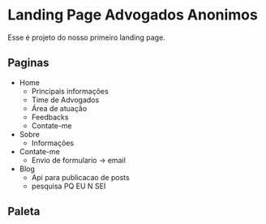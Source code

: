 # Landing Page Advogados Anonimos

Esse é projeto do nosso primeiro landing page. 

## Paginas

- Home
    - Principais informações 
    - Time de Advogados 
    - Área de atuação
    - Feedbacks 
    - Contate-me 
- Sobre 
    - Informações 
- Contate-me 
    - Envio de formulario -> email 
- Blog 
    - Api para publicacao de posts 
    - pesquisa PQ EU N SEI

## Paleta 